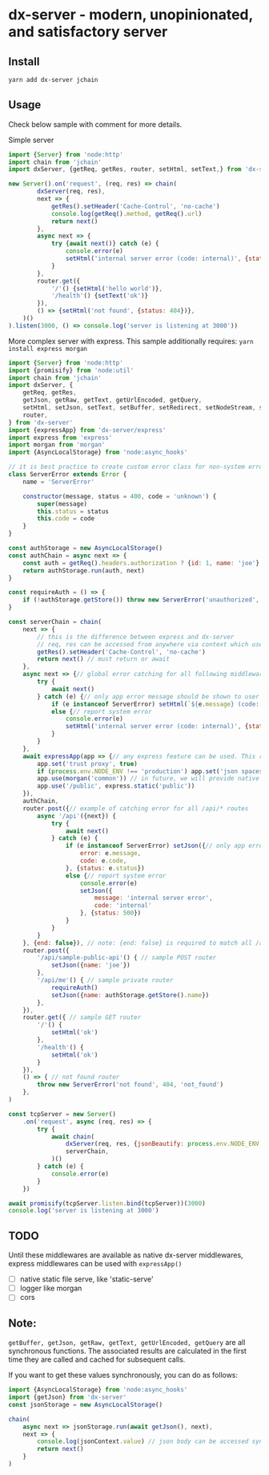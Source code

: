 # dx-server - modern, unopinionated, and satisfactory server

## Install
```bash
yarn add dx-server jchain
```

## Usage

Check below sample with comment for more details.

Simple server

```javascript
import {Server} from 'node:http'
import chain from 'jchain'
import dxServer, {getReq, getRes, router, setHtml, setText,} from 'dx-server'

new Server().on('request', (req, res) => chain(
		dxServer(req, res),
		next => {
			getRes().setHeader('Cache-Control', 'no-cache')
			console.log(getReq().method, getReq().url)
			return next()
		},
		async next => {
			try {await next()} catch (e) {
				console.error(e)
				setHtml('internal server error (code: internal)', {status: 500})
			}
		},
		router.get({
			'/'() {setHtml('hello world')},
			'/health'() {setText('ok')}
		}),
		() => {setHtml('not found', {status: 404})},
	)()
).listen(3000, () => console.log('server is listening at 3000'))
```

More complex server with express.
This sample additionally requires: `yarn install express morgan`


```javascript
import {Server} from 'node:http'
import {promisify} from 'node:util'
import chain from 'jchain'
import dxServer, {
	getReq, getRes,
	getJson, getRaw, getText, getUrlEncoded, getQuery,
	setHtml, setJson, setText, setBuffer, setRedirect, setNodeStream, setWebStream,
	router,
} from 'dx-server'
import {expressApp} from 'dx-server/express'
import express from 'express'
import morgan from 'morgan'
import {AsyncLocalStorage} from 'node:async_hooks'

// it is best practice to create custom error class for non-system error
class ServerError extends Error {
	name = 'ServerError'

	constructor(message, status = 400, code = 'unknown') {
		super(message)
		this.status = status
		this.code = code
	}
}

const authStorage = new AsyncLocalStorage()
const authChain = async next => {
	const auth = getReq().headers.authorization ? {id: 1, name: 'joe'} : undefined
	return authStorage.run(auth, next)
}

const requireAuth = () => {
	if (!authStorage.getStore()) throw new ServerError('unauthorized', 401, 'unauthorized')
}

const serverChain = chain(
	next => {
		// this is the difference between express and dx-server
		// req, res can be accessed from anywhere via context which uses NodeJS's AsyncLocalStorage under the hood
		getRes().setHeader('Cache-Control', 'no-cache')
		return next() // must return or await
	},
	async next => {// global error catching for all following middlewares
		try {
			await next()
		} catch (e) {// only app error message should be shown to user
			if (e instanceof ServerError) setHtml(`${e.message} (code: ${e.code})`, {status: e.status})
			else {// report system error
				console.error(e)
				setHtml('internal server error (code: internal)', {status: 500})
			}
		}
	},
	await expressApp(app => {// any express feature can be used. This requires express installed, with for e.g., `yarn add express`
		app.set('trust proxy', true)
		if (process.env.NODE_ENV !== 'production') app.set('json spaces', 2)
		app.use(morgan('common')) // in future, we will provide native implementation of express middlewares
		app.use('/public', express.static('public'))
	}),
	authChain,
	router.post({// example of catching error for all /api/* routes
		async '/api'({next}) {
			try {
				await next()
			} catch (e) {
				if (e instanceof ServerError) setJson({// only app error message should be shown to user
					error: e.message,
					code: e.code,
				}, {status: e.status})
				else {// report system error
					console.error(e)
					setJson({
						message: 'internal server error',
						code: 'internal'
					}, {status: 500})
				}
			}
		}
	}, {end: false}), // note: {end: false} is required to match all /api/* routes. This option is passed directly to path-to-regexp
	router.post({
		'/api/sample-public-api'() { // sample POST router
			setJson({name: 'joe'})
		},
		'/api/me'() { // sample private router
			requireAuth()
			setJson({name: authStorage.getStore().name})
		},
	}),
	router.get({ // sample GET router
		'/'() {
			setHtml('ok')
		},
		'/health'() {
			setHtml('ok')
		}
	}),
	() => { // not found router
		throw new ServerError('not found', 404, 'not_found')
	},
)

const tcpServer = new Server()
	.on('request', async (req, res) => {
		try {
			await chain(
				dxServer(req, res, {jsonBeautify: process.env.NODE_ENV !== 'production'}), // basic dx-server context
				serverChain,
			)()
		} catch (e) {
			console.error(e)
		}
	})

await promisify(tcpServer.listen.bind(tcpServer))(3000)
console.log('server is listening at 3000')
```

## TODO
Until these middlewares are available as native dx-server middlewares, express middlewares can be used with `expressApp()`
- [ ] native static file serve, like 'static-serve'
- [ ] logger like morgan
- [ ] cors

## Note:

`getBuffer, getJson, getRaw, getText, getUrlEncoded, getQuery` are all synchronous functions.
The associated results are calculated in the first time they are called and cached for subsequent calls.

If you want to get these values synchronously, you can do as follows:
```javascript
import {AsyncLocalStorage} from 'node:async_hooks'
import {getJson} from 'dx-server'
const jsonStorage = new AsyncLocalStorage()

chain(
	async next => jsonStorage.run(await getJson(), next),
	next => {
		console.log(jsonContext.value) // json body can be accessed synchronously
		return next()
	}
)
```
